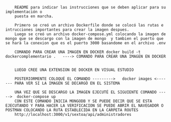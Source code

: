         
        
        README para indicar las instrucciones que se deben aplicar para su implementación o
        puesta en marcha.

        Primero se creó un archivo Dockerfile donde se colocó las rutas e intrucciones importantes para crear la imagen despues.
        Luego se creó un archivo docker-compose.yml colocando la imagen de mongo que se descargo con la imagen de mongo  y tambien el puerto que se harà la conexion que es el puerto 3000 basandome en el archivo .env

        COMANDO PARA CREAR UNA IMAGEN EN DOCKER docker build -t dockercomplementario .   ----> COMANDO PARA CREAR UNA IMAGEN EN DOCKER


        LUEGO CREE UNA EXTENSION DE DOCKER EN VISUAL ESTUDIO

        POSTERIORMENTE COLOQUÉ EL COMANDO --------->   docker images <------- PARA VER SI LA IMAGEN SE DECARGÓ EN EL SISTEMA

        UNA VEZ QUE SE DESCARGO LA IMAGEN EJECUTÉ EL SIGUIENTE COMANDO ----->  docker-compose up
        CON ESTE COMANDO INICIA MONGODB Y SE PUEDE DECIR QUE SE ESTA EJECUTANDO Y PARA HACER LA VERIFICACION SE PUEDE ABRIR EL NAVEGADOR O POSTMAN COLOCANDO LA RUTA ESTABLECIDA EN LA CARPETA ROUTES 
        http://localhost:3000/v1/sextoa/api/administradores

